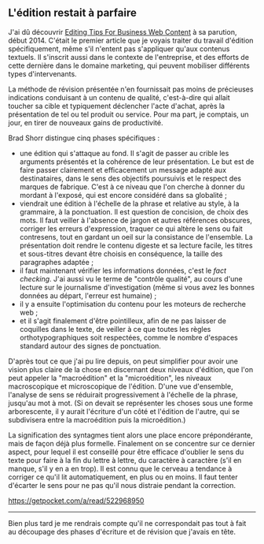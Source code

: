 ## L'édition restait à parfaire

J'ai dû découvrir [Editing Tips For Business Web Content][1] à sa parution, début 2014. C'était le premier article que je voyais traiter du travail d'édition spécifiquement, même s'il n'entent pas s'appliquer qu'aux contenus textuels. Il s'inscrit aussi dans le contexte de l'entreprise, et des efforts de cette dernière dans le domaine marketing, qui peuvent mobiliser différents types d'intervenants.

[1]: http://www.smashingmagazine.com/2014/01/14/editing-tips-for-business-web-content/

La méthode de révision présentée n'en fournissait pas moins de précieuses indications conduisant à un contenu de qualité, c'est-à-dire qui allait toucher sa cible et typiquement déclencher l'acte d'achat, après la présentation de tel ou tel produit ou service. Pour ma part, je comptais, un jour, en tirer de nouveaux gains de productivité.

Brad Shorr distingue cinq phases spécifiques :

- une édition qui s'attaque au fond. Il s'agit de passer au crible les arguments présentés et la cohérence de leur présentation. Le but est de faire passer clairement et efficacement un message adapté aux destinataires, dans le sens des objectifs poursuivis et le respect des marques de fabrique. C'est à ce niveau que l'on cherche à donner du mordant à l'exposé, qui est encore considéré dans sa globalité ;
- viendrait une édition à l'échelle de la phrase et relative au style, à la grammaire, à la ponctuation. Il est question de concision, de choix des mots. Il faut veiller à l'absence de jargon et autres références obscures, corriger les erreurs d'expression, traquer ce qui altère le sens ou fait contresens, tout en gardant un oeil sur la consistance de l'ensemble. La présentation doit rendre le contenu digeste et sa lecture facile, les titres et sous-titres devant être choisis en conséquence, la taille des paragraphes adaptée ;
- il faut maintenant vérifier les informations données, c'est le *fact checking*. J'ai aussi vu le terme de "contrôle qualité", au cours d'une lecture sur le journalisme d'investigation (même si vous avez les bonnes données au départ, l'erreur est humaine) ;
- il y a ensuite l'optimisation du contenu pour les moteurs de recherche web ;
- et il s'agit finalement d'être pointilleux, afin de ne pas laisser de coquilles dans le texte, de veiller à ce que toutes les règles orthotypographiques soit respectées, comme le nombre d'espaces standard autour des signes de ponctuation.

D'après tout ce que j'ai pu lire depuis, on peut simplifier pour avoir une vision plus claire de la chose en discernant deux niveaux d'édition, que l'on peut appeler la "macroédition" et la "microédition", les niveaux macroscopique et microscopique de l'édition.  D'une vue d'ensemble, l'analyse de sens se réduirait progressivement à l'échelle de la phrase, jusqu'au mot à mot. (Si on devait se représenter les choses sous une forme arborescente, il y aurait l'écriture d'un côté et l'édition de l'autre, qui se subdivisera entre la macroédition puis la microédition.)

La signification des syntagmes tient alors une place encore prépondérante, mais de façon déjà plus formelle. Finalement on se concentre sur ce dernier aspect, pour lequel il est conseillé pour être efficace d'oublier le sens du texte pour faire à la fin du lettre à lettre, du caractère à caractère (s'il en manque, s'il y en a en trop). Il est connu que le cerveau a tendance à corriger ce qu'il lit automatiquement, en plus ou en moins. Il faut tenter d'écarter le sens pour ne pas qu'il nous distraie pendant la correction.

<https://getpocket.com/a/read/522968950>

***

Bien plus tard je me rendrais compte qu'il ne correspondait pas tout à fait au découpage des phases d'écriture et de révision que j'avais en tête.
